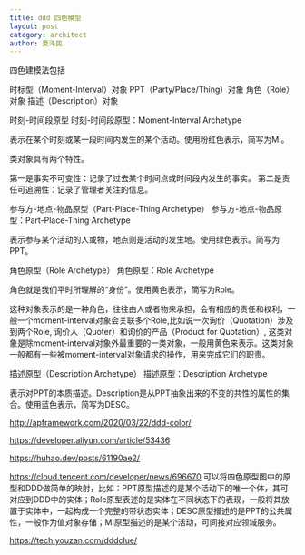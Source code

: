 ```yaml
---
title: ddd 四色模型
layout: post
category: architect
author: 夏泽民
---
```

四色建模法包括

时标型（Moment-Interval）对象
PPT（Party/Place/Thing）对象
角色（Role）对象
描述（Description）对象
<!-- more -->
时刻-时间段原型
时刻-时间段原型：Moment-Interval Archetype

表示在某个时刻或某一段时间内发生的某个活动。使用粉红色表示，简写为MI。

类对象具有两个特性。

第一是事实不可变性：记录了过去某个时间点或时间段内发生的事实。
第二是责任可追溯性：记录了管理者关注的信息。

参与方-地点-物品原型（Part-Place-Thing Archetype）
参与方-地点-物品原型：Part-Place-Thing Archetype

表示参与某个活动的人或物，地点则是活动的发生地。使用绿色表示。简写为PPT。

角色原型（Role Archetype）
角色原型：Role Archetype

角色就是我们平时所理解的“身份”。使用黄色表示，简写为Role。

这种对象表示的是一种角色，往往由人或者物来承担，会有相应的责任和权利，一般一个moment-interval对象会关联多个Role,比如说一次询价（Quotation）涉及到两个Role, 询价人（Quoter）和询价的产品（Product for Quotation）, 这类对象是除moment-interval对象外最重要的一类对象，一般用黄色来表示。这类对象一般都有一些被moment-interval对象请求的操作，用来完成它们的职责。



描述原型（Description Archetype）
描述原型：Description Archetype

表示对PPT的本质描述。Description是从PPT抽象出来的不变的共性的属性的集合。使用蓝色表示，简写为DESC。

http://apframework.com/2020/03/22/ddd-color/

https://developer.aliyun.com/article/53436

https://huhao.dev/posts/61190ae2/

https://cloud.tencent.com/developer/news/696670
可以将四色原型图中的原型和DDD做简单的映射，比如：PPT原型描述的是某个活动下的唯一个体，其可对应到DDD中的实体；Role原型表述的是实体在不同状态下的表现，一般将其放置于实体中，一起构成一个完整的带状态实体；DESC原型描述的是PPT的公共属性，一般作为值对象存储；MI原型描述的是某个活动，可间接对应领域服务。


https://tech.youzan.com/dddclue/